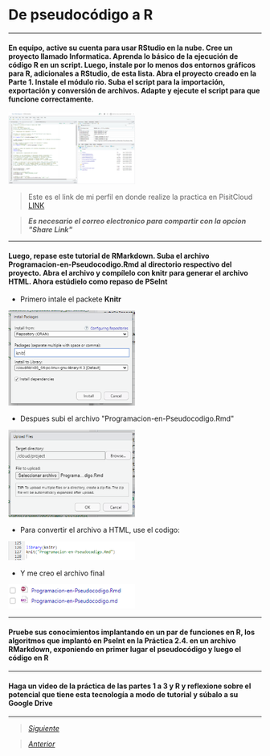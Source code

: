 # De pseudocódigo a R

----

#### En equipo, active su cuenta para usar RStudio en la nube. Cree un proyecto llamado Informatica. Aprenda lo básico de la ejecución de código R en un script. Luego, instale por lo menos dos entornos gráficos para R, adicionales a RStudio, de esta lista. Abra el proyecto creado en la Parte 1. Instale el módulo rio. Suba el script para la importación, exportación y conversión de archivos. Adapte y ejecute el script para que funcione correctamente.

<img src="Imagenes/Posit.png" alt="posit" width="50%"/>

> Este es el link de mi perfil en donde realize la practica en PisitCloud [LINK](https://posit.cloud/content/6552430)

> ***Es necesario el correo electronico para compartir con la opcion "Share Link"***

----

#### Luego, repase este tutorial de RMarkdown. Suba el archivo Programacion-en-Pseudocodigo.Rmd al directorio respectivo del proyecto. Abra el archivo y compílelo con knitr para generar el archivo HTML. Ahora estúdielo como repaso de PSeInt

- Primero intale el packete **Knitr**
 <img src="Imagenes/Knitr.PNG" width="50%"/>
 
- Despues subi el archivo "Programacion-en-Pseudocodigo.Rmd"
 <img src="Imagenes/Prog.PNG" width="50%"/>
 
- Para convertir el archivo a HTML, use el codigo:
 <img src="Imagenes/Cod.PNG" width="50%"/>
 
- Y me creo el archivo final
 <img src="Imagenes/Arch.PNG" width="50%"/>

----

#### Pruebe sus conocimientos implantando en un par de funciones en R, los algoritmos que implantó en PseInt en la Práctica 2.4. en un archivo RMarkdown, exponiendo en primer lugar el pseudocódigo y luego el código en R

----

#### Haga un video de la práctica de las partes 1 a 3 y R y reflexione sobre el potencial que tiene esta tecnología a modo de tutorial y súbalo a su Google Drive

----

> [*Siguiente*](Practica10.md)

> [*Anterior*](Practica8.md)
